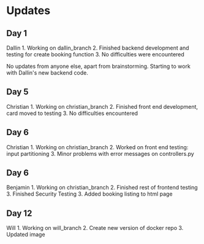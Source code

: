 # Updates

## Day 1

Dallin  1. Working on dallin_branch
      2. Finished backend development and testing for create booking function
      3. No difficulties were encountered
        
No updates from anyone else, apart from brainstorming. Starting to work with
Dallin's new backend code.

## Day 5

Christian 1. Working on christian_branch
          2. Finished front end development, card moved to testing
          3. No difficulties encountered

## Day 6

Christian 1. Working on christian_branch
          2. Worked on front end testing: input partitioning
          3. Minor problems with error messages on controllers.py

## Day 6

Benjamin  1. Working on christian_branch
          2. Finished rest of frontend testing
          3. Finished Security Testing
          3. Added booking listing to html page

## Day 12

Will 1. Working on will_branch
     2. Create new version of docker repo
     3. Updated image 